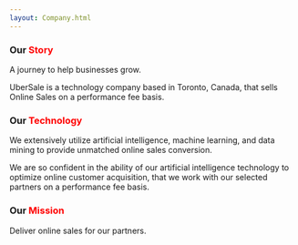 ```yaml
---
layout: Company.html
---
```


<!-- Company - What we do & why -->

 <div class="ui vertical stripe segment">
  <div class="ui center center aligned text container">
  <h3 class="ui header">Our <span style="color:red;">Story</span></h3>
  <p>A journey to help businesses grow.</p>
  <p>UberSale is a technology company based in Toronto, Canada, that sells Online Sales on a performance fee basis.</p>
  <h3 class="ui header">Our <span style="color:red;">Technology</span></h3>
  <p>We extensively utilize artificial intelligence, machine learning, and data mining to provide unmatched online sales conversion.</p>
  <p>We are so confident in the ability of our artificial intelligence technology to optimize online customer acquisition, that we work with our selected partners on a performance fee basis.</p>
  <h3>Our <span style="color:red;">Mission</span></h3>
  <p>Deliver online sales for our partners.</p>
</div>
</div>
